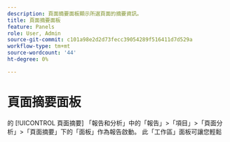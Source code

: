 ```yaml
---
description: 頁面摘要面板顯示所選頁面的摘要資訊。
title: 頁面摘要面板
feature: Panels
role: User, Admin
source-git-commit: c101a98e2d2d73fecc39054289f516411d7d529a
workflow-type: tm+mt
source-wordcount: '44'
ht-degree: 0%

---
```



# 頁面摘要面板

的 [!UICONTROL 頁面摘要] 「報告和分析」中的「報告」>「項目」>「頁面分析」>「頁面摘要」下的「面板」作為報告啟動。 此「工作區」面板可讓您輕鬆